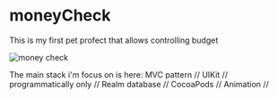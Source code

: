 # moneyCheck
This is my first pet profect that allows controlling budget 

![money check ](https://user-images.githubusercontent.com/74953662/143889414-37b85cca-75fa-41a7-a314-2b613531bfc2.gif)

The main stack i'm focus on is here:
MVC pattern //
UIKit //
programmatically only //
Realm database //
CocoaPods //
Animation //

